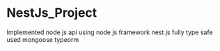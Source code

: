 # NestJs_Project
Implemented node js api using node js framework nest js fully type safe used mongoose typeorm
